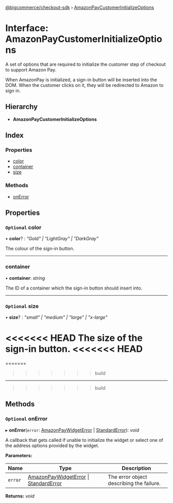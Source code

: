 [@bigcommerce/checkout-sdk](../README.md) › [AmazonPayCustomerInitializeOptions](amazonpaycustomerinitializeoptions.md)

# Interface: AmazonPayCustomerInitializeOptions

A set of options that are required to initialize the customer step of
checkout to support Amazon Pay.

When AmazonPay is initialized, a sign-in button will be inserted into the
DOM. When the customer clicks on it, they will be redirected to Amazon to
sign in.

## Hierarchy

* **AmazonPayCustomerInitializeOptions**

## Index

### Properties

* [color](amazonpaycustomerinitializeoptions.md#optional-color)
* [container](amazonpaycustomerinitializeoptions.md#container)
* [size](amazonpaycustomerinitializeoptions.md#optional-size)

### Methods

* [onError](amazonpaycustomerinitializeoptions.md#optional-onerror)

## Properties

### `Optional` color

• **color**? : *"Gold" | "LightGray" | "DarkGray"*

The colour of the sign-in button.

___

###  container

• **container**: *string*

The ID of a container which the sign-in button should insert into.

___

### `Optional` size

• **size**? : *"small" | "medium" | "large" | "x-large"*

<<<<<<< HEAD
The size of the sign-in button.
<<<<<<< HEAD
=======

=======
>>>>>>> build
___
>>>>>>> build

## Methods

### `Optional` onError

▸ **onError**(`error`: [AmazonPayWidgetError](amazonpaywidgeterror.md) | [StandardError](../classes/standarderror.md)): *void*

A callback that gets called if unable to initialize the widget or select
one of the address options provided by the widget.

**Parameters:**

Name | Type | Description |
------ | ------ | ------ |
`error` | [AmazonPayWidgetError](amazonpaywidgeterror.md) &#124; [StandardError](../classes/standarderror.md) | The error object describing the failure.  |

**Returns:** *void*

